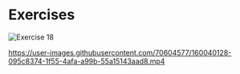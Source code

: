 # Exercises

![Exercise 18](https://user-images.githubusercontent.com/70604577/160039866-ee41bdb7-8b71-4adc-b76b-3bb07fdd916e.png)

https://user-images.githubusercontent.com/70604577/160040128-095c8374-1f55-4afa-a99b-55a15143aad8.mp4
